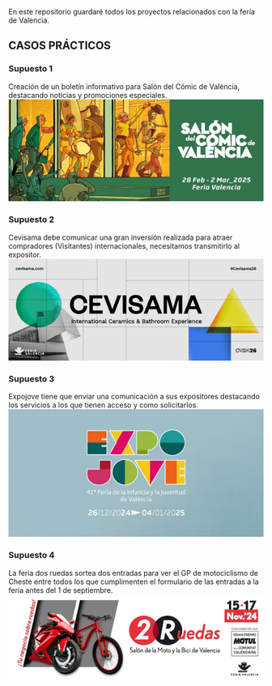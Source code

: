 En este repositorio guardaré todos los proyectos relacionados con la fería de Valencia.

## CASOS PRÁCTICOS 

### Supuesto 1 
Creación de un boletín informativo para Salón del Cómic de València, destacando noticias y promociones especiales.  
![Salón del comic de Valencia](./img/Cabecera-SALONCOMIC.jpg)

### Supuesto 2
Cevisama debe comunicar una gran inversión realizada para atraer compradores (Visitantes) internacionales, necesitamos transmitirlo al expositor.  
![CEVISAMA](./img/Cabecera-CEVISAMA.jpg)

### Supuesto 3
Expojove tiene que enviar una comunicación a sus expositores destacando los servicios a los que tienen acceso y como solicitarlos.  
![EXPOJOVE](./img/Cabecera-EXPOJOVE.jpg)

### Supuesto 4
La feria dos ruedas sortea dos entradas para ver el GP de motociclismo de Cheste entre todos los que cumplimenten el formulario de las entradas a la feria antes del 1 de septiembre.  
![2RUEDAS](./img/Cabecera-2RUEDAS.jpg)